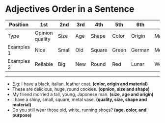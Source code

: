 # Adjectives Order in a Sentence

| Position | 1st | 2nd | 3rd | 4th | 5th | 6th | 7th | 8th |
|----------|--------|-------|----------|-------|-------|--------|---------|--------|
| Type | Opinion quality| Size | Age | Shape | Color | Origin | Material | Purpose |
| Examples 1| Nice | Small | Old | Square | Green | German | Metal | Running |
| Examples 2| Reliable | Big| New| Round | Red | Lunar | Wood | Cleaning |

***

- E.g: I have a black, italian, leather coat. **(color, origin and material)**
- These are delicious, huge, round cookies. **(opnion, size and shape)**
- My friend morried a tall, young, Japonese man. **(size, age and origin)**
- I have a shiny, small, square, metal vase. **(quality, size, shape and material)**
- Do you still wear those old, white, running shoes? **(age, color, and purpose)**
